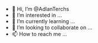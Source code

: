 - 👋 Hi, I’m @AdlanTerchs
- 👀 I’m interested in ...
- 🌱 I’m currently learning ...
- 💞️ I’m looking to collaborate on ...
- 📫 How to reach me ...

<!---
AdlanTerchs/AdlanTerchs is a ✨ special ✨ repository because its `README.md` (this file) appears on your GitHub profile.
You can click the Preview link to take a look at your changes.
--->
